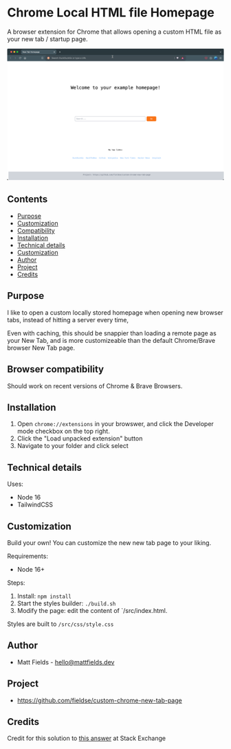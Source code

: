 # Chrome Local HTML file Homepage

A browser extension for Chrome that allows opening a custom HTML file as your new tab / startup page.

![](img/screenshot.png)

## Contents

- [Purpose](#purpose)
- [Customization](#customization)
- [Compatibility](#browser-compatibility)
- [Installation](#installation)
- [Technical details](#technical-details)
- [Customization](#Customization)
- [Author](#author)
- [Project](#project)
- [Credits](#credits)

## Purpose

I like to open a custom locally stored homepage when opening new browser tabs, instead of hitting a server every time,

Even with caching, this should be snappier than loading a remote page as your New Tab, and is more customizeable than the default Chrome/Brave browser New Tab page.

## Browser compatibility

Should work on recent versions of Chrome & Brave Browsers.

## Installation

1. Open `chrome://extensions` in your browswer, and click the Developer mode checkbox on the top right.
2. Click the "Load unpacked extension" button
3. Navigate to your folder and click select

## Technical details

Uses:

- Node 16
- TailwindCSS

## Customization

Build your own! You can customize the new new tab page to your liking.

Requirements:

- Node 16+

Steps:

1. Install: `npm install`
2. Start the styles builder: `./build.sh`
3. Modify the page: edit the content of `/src/index.html.

Styles are built to `/src/css/style.css`

## Author

- Matt Fields - hello@mattfields.dev

## Project

- https://github.com/fieldse/custom-chrome-new-tab-page

## Credits

Credit for this solution to [this answer](https://superuser.com/a/909595) at Stack Exchange
